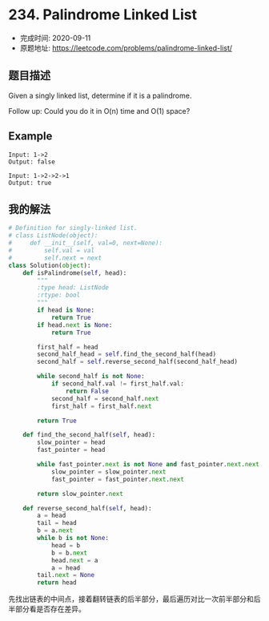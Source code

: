 # 234. Palindrome Linked List
- 完成时间: 2020-09-11
- 原题地址: https://leetcode.com/problems/palindrome-linked-list/

## 题目描述
Given a singly linked list, determine if it is a palindrome.

Follow up:
Could you do it in O(n) time and O(1) space?

## Example
```
Input: 1->2
Output: false
```

```
Input: 1->2->2->1
Output: true
```

## 我的解法
```python
# Definition for singly-linked list.
# class ListNode(object):
#     def __init__(self, val=0, next=None):
#         self.val = val
#         self.next = next
class Solution(object):
    def isPalindrome(self, head):
        """
        :type head: ListNode
        :rtype: bool
        """
        if head is None:
            return True
        if head.next is None:
            return True

        first_half = head
        second_half_head = self.find_the_second_half(head)
        second_half = self.reverse_second_half(second_half_head)

        while second_half is not None:
            if second_half.val != first_half.val:
                return False
            second_half = second_half.next
            first_half = first_half.next

        return True

    def find_the_second_half(self, head):
        slow_pointer = head
        fast_pointer = head

        while fast_pointer.next is not None and fast_pointer.next.next is not None:
            slow_pointer = slow_pointer.next
            fast_pointer = fast_pointer.next.next

        return slow_pointer.next

    def reverse_second_half(self, head):
        a = head
        tail = head
        b = a.next
        while b is not None:
            head = b
            b = b.next
            head.next = a
            a = head
        tail.next = None
        return head
```

先找出链表的中间点，接着翻转链表的后半部分，最后遍历对比一次前半部分和后半部分看是否存在差异。
